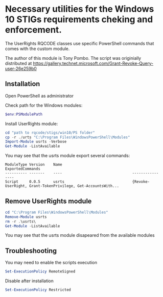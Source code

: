 # Necessary utilities for the Windows 10 STIGs requirements cheking and enforcement.

The UserRights RQCODE classes use specific PowerShell commands that comes with the custom module.

The author of this module is Tony Pombo. The script was originially distributed at https://gallery.technet.microsoft.com/Grant-Revoke-Query-user-26e259b0


## Installation

Open PowerShell as administrator

Check path for the Windows modules:

```PowerShell
$env:PSModulePath
```

Install UserRights module:
```PowerShell
cd "path to rqcode/stigs/win10/PS folder"
cp -r ./urts "C:\Program Files\WindowsPowerShell\Modules"
Import-Module usrts -Verbose
Get-Module -ListAvailable
```

You may see that the usrts module export several commands:
```
ModuleType Version    Name                                ExportedCommands
---------- -------    ----                                ----------------
Script     0.0.5      usrts                               {Revoke-UserRight, Grant-TokenPrivilege, Get-AccountsWith...
```

## Remove UserRights module

```PowerShell
cd "C:\Program Files\WindowsPowerShell\Modules"
Remove-Module usrts
rm -r .\usrts\
Get-Module -ListAvailable
```

You may see that the usrts module disapeared from the available modules

## Troubleshooting

You may need to enable the scripts execution
```PowerShell
Set-ExecutionPolicy RemoteSigned
```

Disable after installation
```PowerShell
Set-ExecutionPolicy Restricted
```